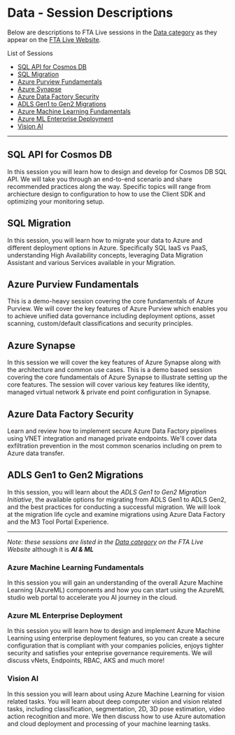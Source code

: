 # Data - Session Descriptions

Below are descriptions to FTA Live sessions in the [Data category](https://fasttrack.azure.com/live/category/Data) as they appear on the [FTA Live Website](https://fasttrack.azure.com/live).


List of Sessions

- [SQL API for Cosmos DB](#sql-api-for-cosmos-db)
- [SQL Migration](#sql-migration)
- [Azure Purview Fundamentals](#azure-purview-fundamentals)
- [Azure Synapse](#azure-synapse)
- [Azure Data Factory Security](#azure-data-factory-security)
- [ADLS Gen1 to Gen2 Migrations](#adls-gen1-to-gen2-migrations)
- [Azure Machine Learning Fundamentals](#azure-machine-learning-fundamentals)
- [Azure ML Enterprise Deployment](#azure-ml-enterprise-deployment)
- [Vision AI](#vision-ai)

---

## SQL API for Cosmos DB 
In this session you will learn how to design and develop for Cosmos DB SQL API. We will take you through an end-to-end scenario and share recommended practices along the way. Specific topics will range from archiecture design to configuration to how to use the Client SDK and optimizing your monitoring setup. 
  
## SQL Migration 
In this session, you will learn how to migrate your data to Azure and different deployment options in Azure. Specifically SQL IaaS vs PaaS, understanding High Availability concepts, leveraging Data Migration Assistant and various Services available in your Migration. 
  
## Azure Purview Fundamentals 
This is a demo-heavy session covering the core fundamentals of Azure Purview. We will cover the key features of Azure Purview which enables you to achieve unified data governance including deployment options, asset scanning, custom/default classifications and security principles. 
  
## Azure Synapse 
In this session we will cover the key features of Azure Synapse along with the architecture and common use cases. This is a demo based session covering the core fundamentals of Azure Synapse to illustrate setting up the core features. The session will cover various key features like identity, managed virtual network & private end point configuration in Synapse. 
  
## Azure Data Factory Security 
Learn and review how to implement secure Azure Data Factory pipelines using VNET integration and managed private endpoints. We'll cover data exfiltration prevention in the most common scenarios including on prem to Azure data transfer. 

## ADLS Gen1 to Gen2 Migrations

In this session, you will learn about the *ADLS Gen1 to Gen2 Migration Initiative*, the available options for migrating from ADLS Gen1 to ADLS Gen2, and the best practices for conducting a successful migration. We will look at the migration life cycle and examine migrations using Azure Data Factory and the M3 Tool Portal Experience. 

---

_Note: these sessions are listed in the [Data category](https://fasttrack.azure.com/live/category/Data) on the FTA Live Website_ although it is ***AI & ML***
 
### Azure Machine Learning Fundamentals 
In this session you will gain an understanding of the overall Azure Machine Learning (AzureML) components and how you can start using the AzureML studio web portal to accelerate you AI journey in the cloud. 

### Azure ML Enterprise Deployment 
In this session you will learn how to design and implement Azure Machine Learning using enterprise deployment features, so you can create a secure configuration that is compliant with your companies policies, enjoys tighter security and satisfies your enteprise governance requirements. We will discuss vNets, Endpoints, RBAC, AKS and much more! 
 
### Vision AI 
In this session you will learn about using Azure Machine Learning for vision related tasks. You will learn about deep computer vision and vision related tasks, including classification, segmentation, 2D, 3D pose estimation, video action recognition and more. We then discuss how to use Azure automation and cloud deployment and processing of your machine learning tasks.  
  
 